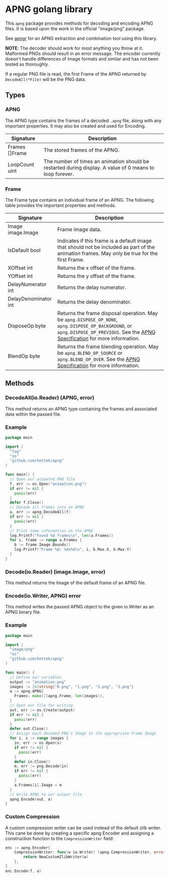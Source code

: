 # APNG golang library
This `apng` package provides methods for decoding and encoding APNG files. It is based upon the work in the official "image/png" package.

See [apngr](https://github.com/kettek/apngr) for an APNG extraction and combination tool using this library.

**NOTE**: The decoder should work for most anything you throw at it. Malformed PNGs should result in an error message. The encoder currently doesn't handle differences of Image formats and similar and has not been tested as thoroughly.

If a regular PNG file is read, the first Frame of the APNG returned by `DecodeAll(*File)` will be the PNG data.

## Types
### APNG
The APNG type contains the frames of a decoded `.apng` file, along with any important properties. It may also be created and used for Encoding.

| Signature      | Description                                                                                              |
|----------------|----------------------------------------------------------------------------------------------------------|
| Frames []Frame | The stored frames of the APNG.                                                                           |
| LoopCount uint | The number of times an animation should be restarted during display. A value of 0 means to loop forever. |

### Frame
The Frame type contains an individual frame of an APNG. The following table provides the important properties and methods.

| Signature            | Description                                                                                                                         |
|----------------------|-------------------------------------------------------------------------------------------------------------------------------------|
| Image image.Image    | Frame image data.                                                                                                                   |
| IsDefault bool       | Indicates if this frame is a default image that should not be included as part of the animation frames. May only be true for the first Frame. |
| XOffset int          | Returns the x offset of the frame.                                                                                                  |
| YOffset int          | Returns the y offset of the frame.                                                                                                  |
| DelayNumerator int   | Returns the delay numerator.                                                                                                        |
| DelayDenominator int | Returns the delay denominator.                                                                                                      |
| DisposeOp byte       | Returns the frame disposal operation. May be `apng.DISPOSE_OP_NONE`, `apng.DISPOSE_OP_BACKGROUND`, or `apng.DISPOSE_OP_PREVIOUS`. See the [APNG Specification](https://wiki.mozilla.org/APNG_Specification#.60fcTL.60:_The_Frame_Control_Chunk) for more information. |
| BlendOp byte         | Returns the frame blending operation. May be `apng.BLEND_OP_SOURCE` or `apng.BLEND_OP_OVER`. See the [APNG Specification](https://wiki.mozilla.org/APNG_Specification#.60fcTL.60:_The_Frame_Control_Chunk) for more information. |

## Methods
### DecodeAll(io.Reader) (APNG, error)
This method returns an APNG type containing the frames and associated data within the passed file.

### Example
```go
package main

import (
  "log"
  "os"
  "github.com/kettek/apng"
)

func main() {
  // Open our animated PNG file
  f, err := os.Open("animation.png")
  if err != nil {
    panic(err)
  }
  defer f.Close()
  // Decode all frames into an APNG
  a, err := apng.DecodeAll(f)
  if err != nil {
    panic(err)
  }
  // Print some information on the APNG
  log.Printf("Found %d frames\n", len(a.Frames))
  for i, frame := range a.Frames {
    b := frame.Image.Bounds()
    log.Printf("Frame %d: %dx%d\n", i, b.Max.X, b.Max.Y)
  }
}

```

### Decode(io.Reader) (image.Image, error)
This method returns the Image of the default frame of an APNG file.

### Encode(io.Writer, APNG) error
This method writes the passed APNG object to the given io.Writer as an APNG binary file.

### Example
```go
package main

import (
  "image/png"
  "os"
  "github.com/kettek/apng"
)

func main() {
  // Define our variables
  output := "animation.png"
  images := [4]string{"0.png", "1.png", "2.png", "3.png"}
  a := apng.APNG{
    Frames: make([]apng.Frame, len(images)),
  }
  // Open our file for writing
  out, err := os.Create(output)
  if err != nil {
    panic(err)
  }
  defer out.Close()
  // Assign each decoded PNG's Image to the appropriate Frame Image
  for i, s := range images {
    in, err := os.Open(s)
    if err != nil {
      panic(err)
    }
    defer in.Close()
    m, err := png.Decode(in)
    if err != nil {
      panic(err)
    }
    a.Frames[i].Image = m
  }
  // Write APNG to our output file
  apng.Encode(out, a)
}
```

### Custom Compression
A custom compression writer can be used instead of the default zlib writer. This cane be done by creating a specific apng Encoder and assigning a construction function to the `CompressionWriter` field:

```go
enc := apng.Encoder{
	CompressionWriter: func(w io.Writer) (apng.CompressionWriter, error) {
		return NewCustomZlibWriter(w)
	},
}
enc.Encode(f, a)
```
